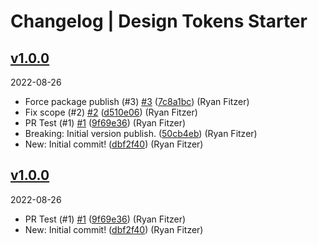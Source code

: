 # Changelog | Design Tokens Starter

## [v1.0.0](https://github.com/PublicisSapient/design-tokens-starter/compare/...v1.0.0)

2022-08-26

- Force package publish (#3) [#3](https://github.com/PublicisSapient/design-tokens-starter/issues/3) ([7c8a1bc](https://github.com/PublicisSapient/design-tokens-starter/commit/7c8a1bc)) (Ryan Fitzer)
- Fix scope (#2) [#2](https://github.com/PublicisSapient/design-tokens-starter/issues/2) ([d510e06](https://github.com/PublicisSapient/design-tokens-starter/commit/d510e06)) (Ryan Fitzer)
- PR Test (#1) [#1](https://github.com/PublicisSapient/design-tokens-starter/issues/1) ([9f69e36](https://github.com/PublicisSapient/design-tokens-starter/commit/9f69e36)) (Ryan Fitzer)
- Breaking: Initial version publish. ([50cb4eb](https://github.com/PublicisSapient/design-tokens-starter/commit/50cb4eb)) (Ryan Fitzer)
- New: Initial commit! ([dbf2f40](https://github.com/PublicisSapient/design-tokens-starter/commit/dbf2f40)) (Ryan Fitzer)

## [v1.0.0](https://github.com/PublicisSapient/design-tokens-starter/compare/...v1.0.0)

2022-08-26

- PR Test (#1) [#1](https://github.com/PublicisSapient/design-tokens-starter/issues/1) ([9f69e36](https://github.com/PublicisSapient/design-tokens-starter/commit/9f69e36)) (Ryan Fitzer)
- New: Initial commit! ([dbf2f40](https://github.com/PublicisSapient/design-tokens-starter/commit/dbf2f40)) (Ryan Fitzer)
